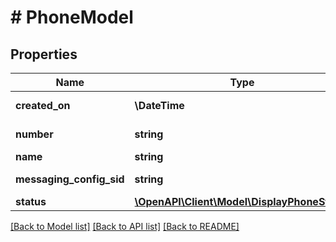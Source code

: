 # # PhoneModel

## Properties

Name | Type | Description | Notes
------------ | ------------- | ------------- | -------------
**created_on** | **\DateTime** | Created date. |
**number** | **string** | Phone Number. |
**name** | **string** | Name. | [optional]
**messaging_config_sid** | **string** | Messaging Config Sid. | [optional]
**status** | [**\OpenAPI\Client\Model\DisplayPhoneStatus**](DisplayPhoneStatus.md) |  | [optional]

[[Back to Model list]](../../README.md#models) [[Back to API list]](../../README.md#endpoints) [[Back to README]](../../README.md)
